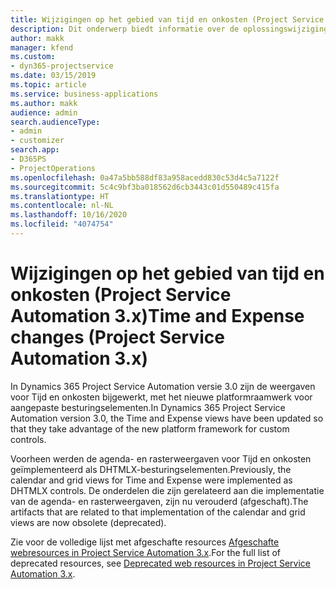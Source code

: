 ```yaml
---
title: Wijzigingen op het gebied van tijd en onkosten (Project Service Automation 3.x)
description: Dit onderwerp biedt informatie over de oplossingswijzigingen voor Tijd en onkosten.
author: makk
manager: kfend
ms.custom:
- dyn365-projectservice
ms.date: 03/15/2019
ms.topic: article
ms.service: business-applications
ms.author: makk
audience: admin
search.audienceType:
- admin
- customizer
search.app:
- D365PS
- ProjectOperations
ms.openlocfilehash: 0a47a5bb588df83a958acedd830c53d4c5a7122f
ms.sourcegitcommit: 5c4c9bf3ba018562d6cb3443c01d550489c415fa
ms.translationtype: HT
ms.contentlocale: nl-NL
ms.lasthandoff: 10/16/2020
ms.locfileid: "4074754"
---
```

# <a name="time-and-expense-changes-project-service-automation-3x"></a><span data-ttu-id="526fe-103">Wijzigingen op het gebied van tijd en onkosten (Project Service Automation 3.x)</span><span class="sxs-lookup"><span data-stu-id="526fe-103">Time and Expense changes (Project Service Automation 3.x)</span></span>

<span data-ttu-id="526fe-104">In Dynamics 365 Project Service Automation versie 3.0 zijn de weergaven voor Tijd en onkosten bijgewerkt, met het nieuwe platformraamwerk voor aangepaste besturingselementen.</span><span class="sxs-lookup"><span data-stu-id="526fe-104">In Dynamics 365 Project Service Automation version 3.0, the Time and Expense views have been updated so that they take advantage of the new platform framework for custom controls.</span></span>

<span data-ttu-id="526fe-105">Voorheen werden de agenda- en rasterweergaven voor Tijd en onkosten geïmplementeerd als DHTMLX-besturingselementen.</span><span class="sxs-lookup"><span data-stu-id="526fe-105">Previously, the calendar and grid views for Time and Expense were implemented as DHTMLX controls.</span></span> <span data-ttu-id="526fe-106">De onderdelen die zijn gerelateerd aan die implementatie van de agenda- en rasterweergaven, zijn nu verouderd (afgeschaft).</span><span class="sxs-lookup"><span data-stu-id="526fe-106">The artifacts that are related to that implementation of the calendar and grid views are now obsolete (deprecated).</span></span>

<span data-ttu-id="526fe-107">Zie voor de volledige lijst met afgeschafte resources [Afgeschafte webresources in Project Service Automation 3.x](web-resources-deprecated-v3.x.md).</span><span class="sxs-lookup"><span data-stu-id="526fe-107">For the full list of deprecated resources, see [Deprecated web resources in Project Service Automation 3.x](web-resources-deprecated-v3.x.md).</span></span>
